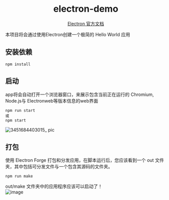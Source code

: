 
<h1 align="center">
  electron-demo
</h1>
<p align="center">
  <a href="https://www.electronjs.org/zh/docs/latest/">Electron 官方文档</a>
</p>


本项目将会通过使用Electron创建一个极简的 Hello World 应用   

## 安装依赖
```
npm install
```

## 启动
app将会自动打开一个浏览器窗口，来展示包含当前正在运行的 Chromium, Node.js与 Electronweb等版本信息的web界面
```
npm run start
或
npm start
```
![3451684403015_ pic](https://github.com/mzy-ly/my-electron-app/assets/37282073/ef4f742d-1cb3-4fc0-95c8-38e1d23ac914)


## 打包
使用 Electron Forge 打包和分发应用，在脚本运行后，您应该看到一个 out 文件夹，其中包括可分发文件与一个包含其源码的文件夹。

```
npm run make
```
out/make 文件夹中的应用程序应该可以启动了！   
![image](https://github.com/mzy-ly/my-electron-app/assets/37282073/362305f2-fde5-45de-9b32-17fa07ff5201)